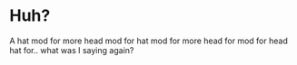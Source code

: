 # Huh?

A hat mod for more head mod for hat mod for more head for mod for head hat for.. what was I saying again?